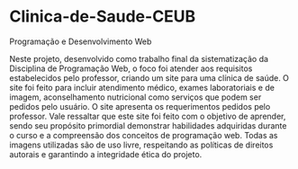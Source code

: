 # Clinica-de-Saude-CEUB
Programação e Desenvolvimento Web 

Neste projeto, desenvolvido como trabalho final da sistematização da Disciplina de Programação Web, o foco foi atender aos requisitos estabelecidos pelo professor, criando um site para uma clínica de saúde. O site foi feito para incluir atendimento médico, exames laboratoriais e de imagem, aconselhamento nutricional como serviços que podem ser pedidos pelo usuário. O site apresenta os requerimentos pedidos pelo professor.
Vale ressaltar que este site foi feito com o objetivo de aprender, sendo seu propósito primordial demonstrar habilidades adquiridas durante o curso e a compreensão dos conceitos de programação web. Todas as imagens utilizadas são de uso livre, respeitando as políticas de direitos autorais e garantindo a integridade ética do projeto.
